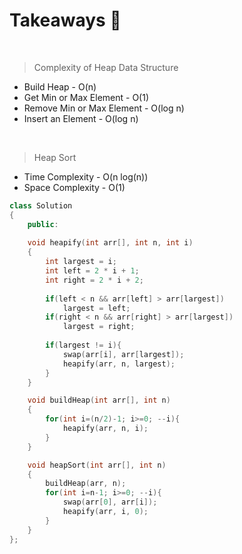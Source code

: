 # Takeaways 🚀
<br>

>Complexity of Heap Data Structure
<ul>
  <li>Build Heap - O(n)
  <li>Get Min or Max Element - O(1)
  <li>Remove Min or Max Element - O(log n)
  <li>Insert an Element - O(log n)
</ul>
<br>

>Heap Sort
<ul>
  <li> Time Complexity - O(n log(n))
  <li> Space Complexity - O(1)
</ul>

```cpp
class Solution
{
    public:
    
    void heapify(int arr[], int n, int i)  
    {
        int largest = i;
        int left = 2 * i + 1;
        int right = 2 * i + 2;
          
        if(left < n && arr[left] > arr[largest]) 
            largest = left;
        if(right < n && arr[right] > arr[largest])
            largest = right;
        
        if(largest != i){
            swap(arr[i], arr[largest]);
            heapify(arr, n, largest);
        }
    }

    void buildHeap(int arr[], int n)  
    { 
        for(int i=(n/2)-1; i>=0; --i){
            heapify(arr, n, i);
        }
    }

    void heapSort(int arr[], int n)
    {
        buildHeap(arr, n);
        for(int i=n-1; i>=0; --i){
            swap(arr[0], arr[i]);
            heapify(arr, i, 0);
        }
    }
};
```
